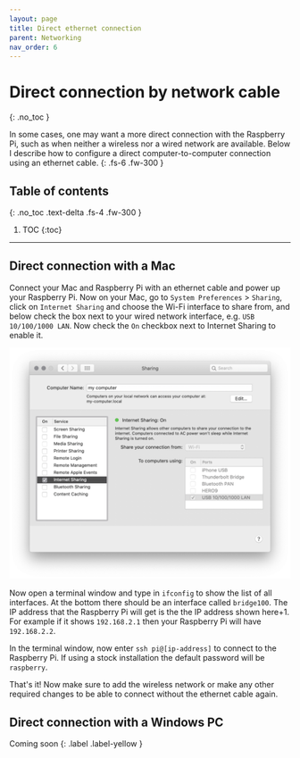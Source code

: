```yaml
---
layout: page
title: Direct ethernet connection
parent: Networking
nav_order: 6
---
```


# Direct connection by network cable
{: .no_toc }

In some cases, one may want a more direct connection with the Raspberry Pi, such as when neither a wireless nor a wired network are available. Below I describe how to configure a direct computer-to-computer connection using an ethernet cable.
{: .fs-6 .fw-300 }

## Table of contents
{: .no_toc .text-delta .fs-4 .fw-300 }

1. TOC
{:toc}
---

## Direct connection with a Mac
Connect your Mac and Raspberry Pi with an ethernet cable and power up your Raspberry Pi. Now on your Mac, go to `System Preferences` > `Sharing`, click on `Internet Sharing` and choose the Wi-Fi interface to share from, and below check the box next to your wired network interface, e.g. `USB 10/100/1000 LAN`. Now check the `On` checkbox next to Internet Sharing to enable it.

[![Internet sharing](/assets/images/internet-sharing-mac.png?style=centerimgmed)](/assets/images/internet-sharing-mac.png)

Now open a terminal window and type in `ifconfig` to show the list of all interfaces. At the bottom there should be an interface called `bridge100`. The IP address that the Raspberry Pi will get is the the IP address shown here+1. For example if it shows `192.168.2.1` then your Raspberry Pi will have `192.168.2.2`.

In the terminal window, now enter `ssh pi@[ip-address]` to connect to the Raspberry Pi. If using a stock installation the default password will be `raspberry`.

That's it! Now make sure to add the wireless network or make any other required changes to be able to connect without the ethernet cable again.

## Direct connection with a Windows PC
Coming soon
{: .label .label-yellow }
